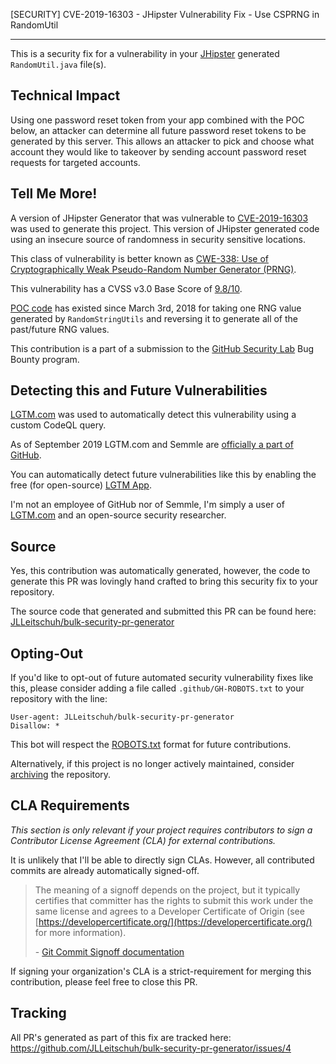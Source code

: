 [SECURITY] CVE-2019-16303 - JHipster Vulnerability Fix - Use CSPRNG in RandomUtil

---

This is a security fix for a  vulnerability in your [JHipster](https://www.jhipster.tech/) generated `RandomUtil.java` file(s).

## Technical Impact

Using one password reset token from your app combined with the POC below, an attacker can determine all future password reset tokens to be generated by this server. This allows an attacker to pick and choose what account they would like to takeover by sending account password reset requests for targeted accounts.

## Tell Me More!

A version of JHipster Generator that was vulnerable to [CVE-2019-16303](https://github.com/jhipster/jhipster-kotlin/security/advisories/GHSA-j3rh-8vwq-wh84) was used to generate this project.
This version of JHipster generated code using an insecure source of randomness in security sensitive locations.

This class of vulnerability is better known as [CWE-338: Use of Cryptographically Weak Pseudo-Random Number Generator (PRNG)](https://cwe.mitre.org/data/definitions/338.html).

This vulnerability has a CVSS v3.0 Base Score of [9.8/10](https://nvd.nist.gov/vuln-metrics/cvss/v3-calculator?name=CVE-2019-16303&vector=AV:N/AC:L/PR:N/UI:N/S:U/C:H/I:H/A:H&version=3.1&source=NIST).

[POC code](http://web.archive.org/web/20191126104359/https://medium.com/@alex91ar/the-java-soothsayer-a-practical-application-for-insecure-randomness-c67b0cd148cd) has existed since March 3rd, 2018 for taking one RNG value generated by `RandomStringUtils` and reversing it to generate all of the past/future RNG values.

This contribution is a part of a submission to the [GitHub Security Lab](https://securitylab.github.com/) Bug Bounty program.

## Detecting this and Future Vulnerabilities

[LGTM.com](https://lgtm.com) was used to automatically detect this vulnerability using a custom CodeQL query.

As of September 2019 LGTM.com and Semmle are [officially a part of GitHub](https://github.blog/2019-09-18-github-welcomes-semmle/).

You can automatically detect future vulnerabilities like this by enabling the free (for open-source) [LGTM App](https://github.com/marketplace/lgtm).

I'm not an employee of GitHub nor of Semmle, I'm simply a user of [LGTM.com](https://lgtm.com) and an open-source security researcher.

## Source

Yes, this contribution was automatically generated, however, the code to generate this PR was lovingly hand crafted to bring this security fix to your repository.

The source code that generated and submitted this PR can be found here:
[JLLeitschuh/bulk-security-pr-generator](https://github.com/JLLeitschuh/bulk-security-pr-generator)

## Opting-Out

If you'd like to opt-out of future automated security vulnerability fixes like this, please consider adding a file called
`.github/GH-ROBOTS.txt` to your repository with the line:

```
User-agent: JLLeitschuh/bulk-security-pr-generator
Disallow: *
```

This bot will respect the [ROBOTS.txt](https://moz.com/learn/seo/robotstxt) format for future contributions.

Alternatively, if this project is no longer actively maintained, consider [archiving](https://help.github.com/en/github/creating-cloning-and-archiving-repositories/about-archiving-repositories) the repository.

## CLA Requirements

_This section is only relevant if your project requires contributors to sign a Contributor License Agreement (CLA) for external contributions._

It is unlikely that I'll be able to directly sign CLAs. However, all contributed commits are already automatically signed-off.

> The meaning of a signoff depends on the project, but it typically certifies that committer has the rights to submit this work under the same license and agrees to a Developer Certificate of Origin 
> (see [https://developercertificate.org/](https://developercertificate.org/) for more information).
>
> \- [Git Commit Signoff documentation](https://developercertificate.org/)

If signing your organization's CLA is a strict-requirement for merging this contribution, please feel free to close this PR.

## Tracking

All PR's generated as part of this fix are tracked here: 
https://github.com/JLLeitschuh/bulk-security-pr-generator/issues/4
